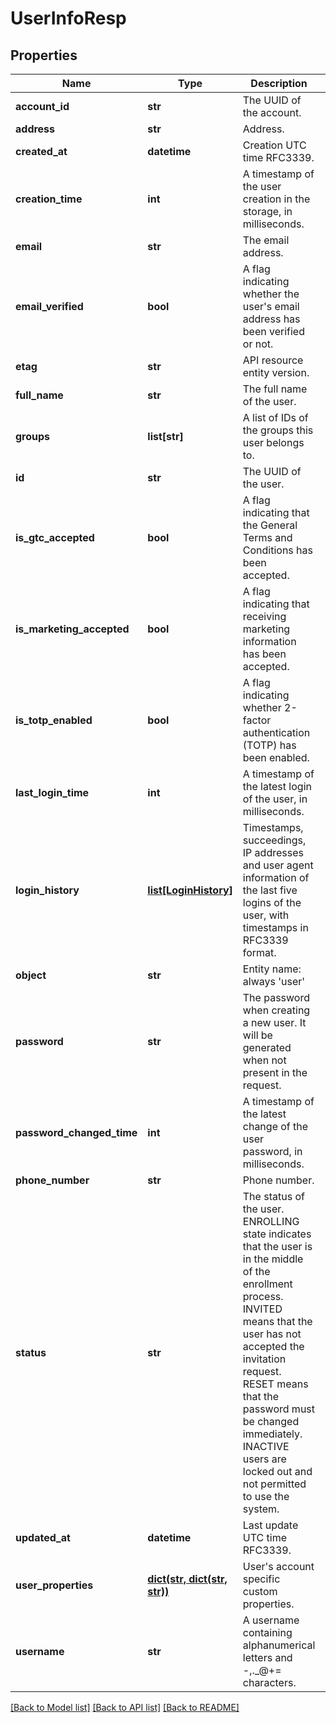 # UserInfoResp

## Properties
Name | Type | Description | Notes
------------ | ------------- | ------------- | -------------
**account_id** | **str** | The UUID of the account. | 
**address** | **str** | Address. | [optional] 
**created_at** | **datetime** | Creation UTC time RFC3339. | [optional] 
**creation_time** | **int** | A timestamp of the user creation in the storage, in milliseconds. | [optional] 
**email** | **str** | The email address. | 
**email_verified** | **bool** | A flag indicating whether the user&#39;s email address has been verified or not. | [optional] 
**etag** | **str** | API resource entity version. | 
**full_name** | **str** | The full name of the user. | [optional] 
**groups** | **list[str]** | A list of IDs of the groups this user belongs to. | [optional] 
**id** | **str** | The UUID of the user. | 
**is_gtc_accepted** | **bool** | A flag indicating that the General Terms and Conditions has been accepted. | [optional] 
**is_marketing_accepted** | **bool** | A flag indicating that receiving marketing information has been accepted. | [optional] 
**is_totp_enabled** | **bool** | A flag indicating whether 2-factor authentication (TOTP) has been enabled. | [optional] 
**last_login_time** | **int** | A timestamp of the latest login of the user, in milliseconds. | [optional] 
**login_history** | [**list[LoginHistory]**](LoginHistory.md) | Timestamps, succeedings, IP addresses and user agent information of the last five logins of the user, with timestamps in RFC3339 format. | [optional] 
**object** | **str** | Entity name: always &#39;user&#39; | 
**password** | **str** | The password when creating a new user. It will be generated when not present in the request. | [optional] 
**password_changed_time** | **int** | A timestamp of the latest change of the user password, in milliseconds. | [optional] 
**phone_number** | **str** | Phone number. | [optional] 
**status** | **str** | The status of the user. ENROLLING state indicates that the user is in the middle of the enrollment process. INVITED means that the user has not accepted the invitation request. RESET means that the password must be changed immediately. INACTIVE users are locked out and not permitted to use the system. | 
**updated_at** | **datetime** | Last update UTC time RFC3339. | [optional] 
**user_properties** | [**dict(str, dict(str, str))**](dict.md) | User&#39;s account specific custom properties. | [optional] 
**username** | **str** | A username containing alphanumerical letters and -,._@+&#x3D; characters. | [optional] 

[[Back to Model list]](../README.md#documentation-for-models) [[Back to API list]](../README.md#documentation-for-api-endpoints) [[Back to README]](../README.md)


